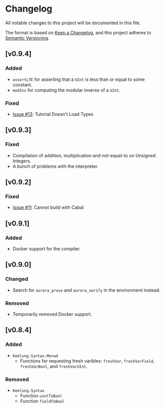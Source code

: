 # Changelog

All notable changes to this project will be documented in this file.

The format is based on [Keep a Changelog](https://keepachangelog.com/en/1.0.0/),
and this project adheres to [Semantic Versioning](https://semver.org/spec/v2.0.0.html).

## [v0.9.4]

### Added

* `assertLTE` for asserting that a `UInt` is less than or equal to some constant.
* `modInv` for computing the modular inverse of a `UInt`.

### Fixed 

* [Issue #13](https://github.com/btq-ag/keelung/issues/13): Tutorial Doesn't Load Types

## [v0.9.3]

### Fixed 

* Compilation of addition, multiplication and not-equal-to on Unsigned Integers.
* A bunch of problems with the interpreter.

## [v0.9.2]

### Fixed 

* [Issue #11](https://github.com/btq-ag/keelung/issues/11): Cannot build with Cabal

## [v0.9.1]

### Added

* Docker support for the compiler.

## [v0.9.0]

### Changed

* Search for `aurora_prove` and `aurora_verify` in the environment instead.

### Removed

* Temporarily removed Docker support.

## [v0.8.4]

### Added 

* `Keelung.Syntax.Monad`
    * Functions for requesting fresh varibles: `freshVar`, `freshVarField`, `freshVarBool`, and `freshVarUInt`.

### Removed

* `Keelung.Syntax`
    * Function `uintToBool`
    * Function `fieldToBool`

